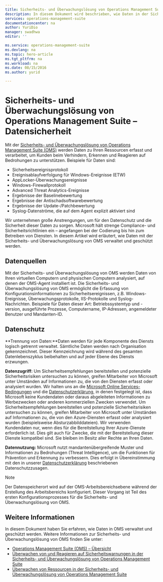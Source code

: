 ```yaml
---
title: Sicherheits- und Überwachungslösung von Operations Management Suite – Datensicherheit| Microsoft Docs
description: In diesem Dokument wird beschrieben, wie Daten in der Sicherheits- und Überwachungslösung von Operations Management Suite verwaltet und geschützt werden.
services: operations-management-suite
documentationcenter: na
author: YuriDio
manager: swadhwa
editor: ''

ms.service: operations-management-suite
ms.devlang: na
ms.topic: hero-article
ms.tgt_pltfrm: na
ms.workload: na
ms.date: 08/15/2016
ms.author: yurid

---
```

# <a name="operations-management-suite-security-and-audit-solution-data-security"></a>Sicherheits- und Überwachungslösung von Operations Management Suite – Datensicherheit
Mit der [Sicherheits- und Überwachungslösung von Operations Management Suite (OMS)](operations-management-suite-overview.md) werden Daten zu Ihren Ressourcen erfasst und verarbeitet, um Kunden beim Verhindern, Erkennen und Reagieren auf Bedrohungen zu unterstützen. Beispiele für Daten sind:

* Sicherheitsereignisprotokoll
* Ereignisablaufverfolgung für Windows-Ereignisse (ETW)
* AppLocker-Überwachungsereignisse
* Windows-Firewallprotokoll
* Advanced Threat Analytics-Ereignisse
* Ergebnisse der Baselinebewertung
* Ergebnisse der Antischadsoftwarebewertung
* Ergebnisse der Update-/Patchbewertung
* Syslog-Datenströme, die auf dem Agent explizit aktiviert sind

Wir unternehmen große Anstrengungen, um für den Datenschutz und die Sicherheit dieser Daten zu sorgen. Microsoft hält strenge Compliance- und Sicherheitsrichtlinien ein – angefangen bei der Codierung bis hin zum Betreiben von Diensten.
In diesem Artikel wird erläutert, wie Daten mit der Sicherheits- und Überwachungslösung von OMS verwaltet und geschützt werden.

## <a name="data-sources"></a>Datenquellen
Mit der Sicherheits- und Überwachungslösung von OMS werden Daten von Ihren virtuellen Computern und physischen Computern analysiert, auf denen der OMS-Agent installiert ist. Die Sicherheits- und Überwachungslösung von OMS ermöglicht die Erfassung von Konfigurationsinformationen zu Sicherheitsereignissen, z.B. Windows-Ereignisse, Überwachungsprotokolle, IIS-Protokolle und Syslog-Nachrichten. Beispiele für Daten dieser Art: Betriebssystemtyp und -version, ausgeführte Prozesse, Computername, IP-Adressen, angemeldeter Benutzer und Mandanten-ID.  

## <a name="data-protection"></a>Datenschutz
**Trennung von Daten:**Daten werden für jede Komponente des Diensts logisch getrennt verwaltet. Sämtliche Daten werden nach Organisation gekennzeichnet. Dieser Kennzeichnung wird während des gesamten Datenlebenszyklus beibehalten und auf jeder Ebene des Diensts erzwungen. 

**Datenzugriff:** Um Sicherheitsempfehlungen bereitstellen und potenzielle Sicherheitsrisiken untersuchen zu können, greifen Mitarbeiter von Microsoft unter Umständen auf Informationen zu, die von den Diensten erfasst oder analysiert wurden. Wir halten uns an die [Microsoft Online Services-Bedingungen](http://www.microsoftvolumelicensing.com/DocumentSearch.aspx?Mode=3&DocumentTypeId=31) und die [Datenschutzerklärung](https://www.microsoft.com/privacystatement/en-us/OnlineServices/Default.aspx), in denen festgelegt ist, dass Microsoft keine Kundendaten oder daraus abgeleiteten Informationen zu Werbezwecken oder anderen kommerziellen Zwecken verwendet. Um Sicherheitsempfehlungen bereitstellen und potenzielle Sicherheitsrisiken untersuchen zu können, greifen Mitarbeiter von Microsoft unter Umständen auf Informationen zu, die von den Azure-Diensten erfasst oder analysiert wurden (beispielsweise Absturzabbilddateien). Wir verwenden Kundendaten nur, wenn dies für die Bereitstellung Ihrer Azure-Dienste erforderlich ist. Dies gilt auch für Zwecke, die mit der Bereitstellung dieser Dienste kompatibel sind. Sie bleiben im Besitz aller Rechte an Ihren Daten.

**Datennutzung:** Microsoft nutzt mandantenübergreifende Muster und Informationen zu Bedrohungen (Threat Intelligence), um die Funktionen für Prävention und Erkennung zu verbessern. Dies erfolgt in Übereinstimmung mit den in unserer [Datenschutzerklärung](https://www.microsoft.com/privacystatement/en-us/OnlineServices/Default.aspx) beschriebenen Datenschutzzusagen.

> [!NOTE]
> Der Datenspeicherort wird auf der OMS-Arbeitsbereichsebene während der Erstellung des Arbeitsbereichs konfiguriert. Dieser Vorgang ist Teil des ersten Konfigurationsprozesses für die Sicherheits- und Überwachungslösung von OMS.
> 
> 

## <a name="see-also"></a>Weitere Informationen
In diesem Dokument haben Sie erfahren, wie Daten in OMS verwaltet und geschützt werden. Weitere Informationen zur Sicherheits- und Überwachungslösung von OMS finden Sie unter:

* [Operations Management Suite (OMS) – Übersicht](operations-management-suite-overview.md)
* [Überwachen von und Reagieren auf Sicherheitswarnungen in der Sicherheits- und Überwachungslösung von Operations Management Suite](oms-security-responding-alerts.md)
* [Überwachen von Ressourcen in der Sicherheits- und Überwachungslösung von Operations Management Suite](oms-security-monitoring-resources.md)

<!--HONumber=Oct16_HO2-->


